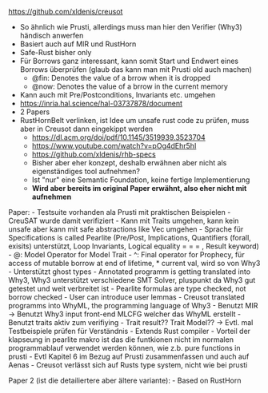 https://github.com/xldenis/creusot

- So ähnlich wie Prusti, allerdings muss man hier den Verifier (Why3) händisch anwerfen
- Basiert auch auf MIR und RustHorn
- Safe-Rust bisher only
- Für Borrows ganz interessant, kann somit Start und Endwert eines Borrows überprüfen (glaub das kann man mit Prusti old auch machen)
	- @fin: Denotes the value of a brrow when it is dropped
	- @now: Denotes the value of a brrow in the current memory
- Kann auch mit Pre/Postconditions, Invariants etc. umgehen
- https://inria.hal.science/hal-03737878/document
- 2 Papers
- RustHornBelt verlinken, ist Idee um unsafe rust code zu prüfen, muss aber in Creusot dann eingekippt werden
	- https://dl.acm.org/doi/pdf/10.1145/3519939.3523704
	- https://www.youtube.com/watch?v=pOg4dEhr5hI
	- https://github.com/xldenis/rhb-specs
	- Bisher aber eher konzept, deshalb erwähnen aber nicht als eigenständiges tool aufnehmen?
	- Ist "nur" eine Semantic Foundation, keine fertige Implementierung
	- **Wird aber bereits im original Paper erwähnt, also eher nicht mit aufnehmen**


Paper:
	- Testsuite vorhanden ala Prusti mit praktischen Beispielen
	- CreuSAT wurde damit verifiziert
	- Kann mit Traits umgehen, kann kein unsafe aber kann mit safe abstractions like Vec umgehen
	- Sprache für Specifications is called Pearlite (Pre/Post, Implications, Quantifiers (forall, exisits) unterstützt, Loop Invariants, Logical equality = = = , Result keyword)
	- @: Model Operator for Model Trait
	- ^: Final operator for Prophecy, für access of mutable borrow at end of lifetime, * current val, wird so von Why3 
	- Unterstützt ghost types
	- Annotated programm is getting translated into Why3, Why3 unterstützt verschiedene SMT Solver, pluspunkt da Why3 gut getestet und weit verbreitet ist
	- Pearlite formulas are type checked, not borrow checked
	- User can introduce user lemmas
	- Creusot translated programms into WhyML, the programming language of Why3
	- Benutzt MIR -> Benutzt Why3 input front-end MLCFG welcher das WhyML erstellt
	- Benutzt traits aktiv zum verifiying
	- Trait result?? Trait Model?? -> Evtl. mal Testbeispiele prüfen für Verständnis
	- Extends Rust compiler
	- Vorteil der klapseung in pearlite makro ist das die funtkionen nicht im normalen programmablauf verwendet werden können, wie z.b. pure functions in prusti
	- Evtl Kapitel 6 im Bezug auf Prusti zusammenfassen und auch auf Aenas
	- Creusot verlässt sich auf Rusts type system, nicht wie bei prusti

Paper 2 (ist die detailiertere aber ältere variante):
	-	Based on RustHorn